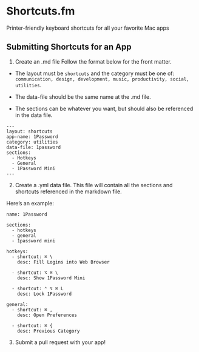 # Shortcuts.fm

Printer-friendly keyboard shortcuts for all your favorite Mac apps

## Submitting Shortcuts for an App

 1. Create an <app>.md file
Follow the format below for the front matter. 

* The layout must be `shortcuts` and the category must be one of: `communication, design, development, music, productivity, social, utilities`.

* The data-file should be the same name at the .md file. 
* The sections can be whatever you want, but should also be referenced in the data file. 

```
---
layout: shortcuts
app-name: 1Password
category: utilities
data-file: 1password
sections:
  - Hotkeys
  - General
  - 1Password Mini
---
```

2. Create a <app>.yml data file. 
This file will contain all the sections and shortcuts referenced in the markdown file. 

Here’s an example: 

```
name: 1Password

sections:
  - hotkeys
  - general
  - 1password mini

hotkeys:
  - shortcut: ⌘ \
    desc: Fill Logins into Web Browser

  - shortcut: ⌥ ⌘ \
    desc: Show 1Password Mini

  - shortcut: ⌃ ⌥ ⌘ L
    desc: Lock 1Password

general:
  - shortcut: ⌘ ,
    desc: Open Preferences

  - shortcut: ⌘ {
    desc: Previous Category
```

3. Submit a pull request with your app!


